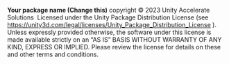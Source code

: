 **Your package name (Change this)** copyright © 2023 Unity Accelerate Solutions
​
Licensed under the Unity Package Distribution License (see https://unity3d.com/legal/licenses/Unity_Package_Distribution_License ).
​
Unless expressly provided otherwise, the software under this license is made available strictly on an “AS IS” BASIS WITHOUT WARRANTY OF ANY KIND, EXPRESS OR IMPLIED. Please review the license for details on these and other terms and conditions.
​